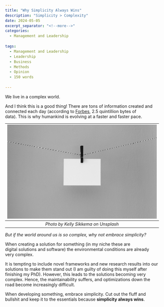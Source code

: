 ```yaml
---
title: "Why Simplicity Always Wins"
description: "Simplicity > Complexity"
date: 2024-05-05
excerpt_separator: "<!--more-->"
categories:
  - Management and Leadership

tags:
  - Management and Leadership
  - Leadership
  - Business
  - Methods
  - Opinion
  - 150 words

---
```

We live in a complex world.

And I think this is a good thing! There are tons of information created and connected each day (according to [Forbes](https://www.forbes.com/sites/bernardmarr/2018/05/21/how-much-data-do-we-create-every-day-the-mind-blowing-stats-everyone-should-read/), 2.5 quintillion bytes of data). This is why humankind is evolving at a faster and faster pace.

| ![image](/assets/images/kelly-sikkema-simple-unsplash.jpg) |
|:--:|
| *Photo by Kelly Sikkema on Unsplash* |


*But if the world around us is so complex, why not embrace simplicity?*

When creating a solution for something (in my niche these are digital solutions and software) the environmental conditions are already very complex.

It is tempting to include novel frameworks and new research results into our solutions to make them stand out (I am guilty of doing this myself after finishing my PhD). However, this leads to the solutions becoming very complex. Hence, the maintainability suffers, and optimizations down the road become increasingly difficult.

When developing something, embrace simplicity. Cut out the fluff and bullshit and keep it to the essentials because **simplicity always wins**.